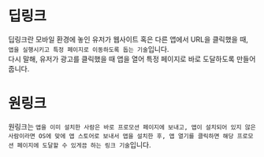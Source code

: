 # 딥링크

딥링크란 모바일 환경에 놓인 유저가 웹사이트 혹은 다른 앱에서 URL을 클릭했을 때,  
`앱을 실행시키고 특정 페이지로 이동하도록 돕는 기술`입니다.  
다시 말해, 유저가 광고를 클릭했을 때 앱을 열어 특정 페이지로 바로 도달하도록 만들어 줍니다.

# 원링크

원링크는 `앱을 이미 설치한 사람은 바로 프로모션 페이지에 보내고, 앱이 설치되어 있지 않은 사람이라면 OS에 맞에 앱 스토어로 보내서 앱을 설치한 후, 앱 열기를 클릭하면 해당 프로모션 페이지에 도달할 수 있게끔 하는 링크 기술`입니다.
